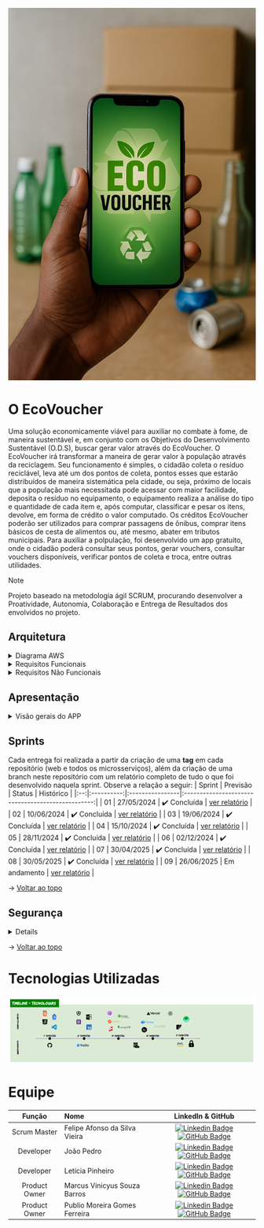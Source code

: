 <p align="center">
  <img src="https://github.com/EcoVoucher/Api.Backend/blob/main/ecovoucher%20mobile.png?raw=true" width="600px" />
</p>


# O EcoVoucher

Uma solução economicamente viável para auxiliar no combate à fome, de maneira sustentável e, em conjunto com os Objetivos do Desenvolvimento Sustentável (O.D.S), buscar gerar valor através do EcoVoucher.
O EcoVoucher irá transformar a maneira de gerar valor à população através da reciclagem. Seu funcionamento é simples, o cidadão coleta o resíduo reciclável, leva até um dos pontos de coleta, pontos esses que estarão distribuídos de maneira sistemática pela cidade, ou seja, próximo de locais que a população mais necessitada pode acessar com maior facilidade, deposita o resíduo no equipamento, o equipamento realiza a análise do tipo e quantidade de cada item e, após computar, classificar e pesar os itens, devolve, em forma de crédito o valor computado. Os créditos EcoVoucher poderão ser utilizados para comprar passagens de ônibus, comprar itens básicos de cesta de alimentos ou, até mesmo, abater em tributos municipais.
Para auxiliar a polpulação, foi desenvolvido um app gratuito, onde o cidadão poderá consultar seus pontos, gerar vouchers, consultar vouchers disponíveis, verificar pontos de coleta e troca, entre outras utilidades. 

> [!NOTE]
> Projeto baseado na metodologia ágil SCRUM, procurando desenvolver a Proatividade, Autonomia, Colaboração e Entrega de Resultados dos envolvidos no projeto.

## Arquitetura

<details>
   <summary>Diagrama AWS</summary>
    <summary>A estrutura do projeto está hospedada na AWS, sob um domínio DNS configurado para direcionamento das aplicações. O backend está distribuído em duas instâncias EC2 separadas: uma dedicada à API e outra isolada para o banco de dados MongoDB, garantindo maior segurança e controle de acesso. Um bucket S3 foi provisionado para armazenamento de arquivos, com uso eventual e preparado para replicação futura. O controle de permissões é gerenciado por IAM Roles aplicadas tanto na instância da API quanto no S3, garantindo acesso seguro e restrito. Toda a infraestrutura é monitorada continuamente por meio do Amazon CloudWatch, proporcionando visibilidade em tempo real e alertas de desempenho e disponibilidade.</summary>
        <div align="center">
        <img src="https://github.com/EcoVoucher/Api.Backend/blob/main/Diagrama%20AWS.png">
        </div>
</details>
<details>
   <summary>Requisitos Funcionais</summary>
    <details>
      <summary>RF001 - O APP deve permitir cadastro de usuário de dados mínimos (nome completo, cpf, email...) </summary>
        <div align="center">
        <img src="https://github.com/EcoVoucher/Api.Backend/blob/main/RF01%20-%20Video.gif">
        </div>
    </details>
    <details>
      <summary>RF002 - O APP deve permitir que o usuário faça login</summary>
        <div align="center">
        <img src="https://github.com/EcoVoucher/Api.Backend/blob/main/RF02.gif">
        </div>
    </details>
    <details>
      <summary>RF003 - O APP deve permitir a visualização e alteração do perfil do usuário</summary>
        <div align="center">
        <img src="https://github.com/EcoVoucher/Api.Backend/blob/main/RF04.gif">
        </div>
    </details>
    <details>
      <summary>RF004 - O APP deve exibir o saldo atual de créditos do usuário</summary>
        <div align="center">
        <img src="https://github.com/EcoVoucher/Api.Backend/blob/main/RF05.gif">
        </div>
    </details>
    <details>
      <summary>RF005 - O APP deve permitir que o usuário localize pontos de coletas mais próximo</summary>
        <div align="center">
        <img src="https://github.com/EcoVoucher/Api.Backend/blob/main/RF06.gif">
        </div>
    </details>
    <details>
      <summary>RF006 - O APP deve exibir informações de cada ponto de coleta</summary>
        <div align="center">
        <img src="https://github.com/EcoVoucher/Api.Backend/blob/main/RF06.gif">
        </div>
    </details>
    <details>
      <summary>RF007 - O APP deve exibir o histórico de resíduos entregues com os dados relativos</summary>
        <div align="center">
        <img src="https://github.com/EcoVoucher/Api.Backend/blob/main/RF08.jpg" alt="RF08" width="300"/>
        </div>
    </details>
    <details>
      <summary>RF008 - O APP deve permitir ao usuário acompanhar o acúmulo de créditos</summary>
        <div align="center">
        <img src="https://github.com/EcoVoucher/Api.Backend/blob/main/RF08.jpg" alt="RF08" width="300">
        </div>
    </details>
    <details>
      <summary>RF009 - O APP deve permitir que o usuário acesse as opções de uso dos créditos</summary>
        <div align="center">
        <img src="https://github.com/EcoVoucher/Api.Backend/blob/main/RF10.gif">
        </div>
    </details>
    <details>
      <summary>RF010 - O APP deve gerar um comprovante digital</summary>
        <div align="center">
        <img src="https://github.com/EcoVoucher/Api.Backend/blob/main/RF10.gif">
        </div>
    </details>
    <details>
      <summary>RF011 - O APP deve possuir interface simples, intuitiva e acessível.</summary>
        <div align="center">
        <img src="https://github.com/EcoVoucher/Api.Backend/blob/main/RF16.gif">
        </div>
    </details>
</details>

<details>
<summary>Requisitos Não Funcionais</summary>
<div>
<table border="1">
  <thead>
    <tr>
      <th>NÚMERO DO REQUISITO</th>
      <th>NOME</th>
      <th>DESCRIÇÃO</th>
    </tr>
  </thead>
  <tbody>
    <tr>
      <td>RNF001</td>
      <td>Desenvolvimento</td>
      <td>Desenvolver o app em HTML, JavaScript, TypeScript, CSS utilizando o framework React-Native</td>
    </tr>
    <tr>
      <td>RNF002</td>
      <td>Tempo de resposta aceitável</td>
      <td>O app deve responder às interações do usuário (como abrir uma tela ou executar uma consulta no SQLite)</td>
    </tr>
    <tr>
      <td>RNF003</td>
      <td>Execução assíncrona de queries</td>
      <td>Uso de APIs assíncronas para evitar bloqueio da UI.</td>
    </tr>
    <tr>
      <td>RNF004</td>
      <td>Gestão de memória eficiente</td>
      <td>O app deve evitar vazamentos de memória relacionados a conexões persistentes com o banco SQLite.</td>
    </tr>
    <tr>
      <td>RNF005</td>
      <td>Criptografia de dados sensíveis</td>
      <td>Caso dados pessoais ou sensíveis sejam armazenados, o SQLite deve ser utilizado com alguma camada de criptografia.</td>
    </tr>
    <tr>
      <td>RNF006</td>
      <td>Proteção contra injeção de SQL</td>
      <td>Uso de queries parametrizadas ou prepared statements.</td>
    </tr>
    <tr>
      <td>RNF007</td>
      <td>Armazenamento local seguro</td>
      <td>Proteção do arquivo do banco de dados com permissões restritas no sistema de arquivos do dispositivo.</td>
    </tr>
    <tr>
      <td>RNF008</td>
      <td>Feedback ao usuário</td>
      <td>O app deve informar visualmente o usuário quando estiver acessando ou manipulando dados (ex: spinners durante carregamento).</td>
    </tr>
    <tr>
      <td>RNF009</td>
      <td>Compatibilidade com modo off-line</td>
      <td>Como SQLite é local, o app deve funcionar completamente off-line para as funcionalidades que não dependem da internet.</td>
    </tr>
    <tr>
      <td>RNF010</td>
      <td>Compatibilidade com Android e iOS</td>
      <td>O app deve funcionar corretamente nos dois sistemas operacionais, utilizando bibliotecas como react-native-sqlite-storage ou react-native-sqlite-2 que suportem ambos.</td>
    </tr>
    <tr>
      <td>RNF011</td>
      <td>Independência da arquitetura do dispositivo</td>
      <td>O banco não deve depender de features específicas de hardware ou arquitetura.</td>
    </tr>
    <tr>
      <td>RNF012</td>
      <td>Estrutura clara do schema de banco</td>
      <td>Scripts de criação do banco bem organizados e versionados. Migrações controladas: Implementação de controle de versões para o banco de dados com suporte a migrações.</td>
    </tr>
    <tr>
      <td>RNF013</td>
      <td>Logs e tratamento de erros adequados</td>
      <td>O app deve registrar falhas em operações de banco para facilitar a correção de bugs.</td>
    </tr>
    <tr>
      <td>RNF014</td>
      <td>Gerenciamento de grande volume de dados</td>
      <td>O app deve ser capaz de lidar com crescimento progressivo dos dados locais (indexação, paginamento, etc.).</td>
    </tr>
    <tr>
      <td>RNF015</td>
      <td>Boa estrutura de índices</td>
      <td>Queries otimizadas com uso de índices para melhorar desempenho conforme os dados crescem.</td>
    </tr>
  </tbody>
</table>

</div>
</details>

## Apresentação
<details>
   <summary>Visão gerais do APP</summary>
    <sumary>• Desenvolvimento de aplicativo mobile em React Native, com arquitetura baseada em componentes reutilizáveis, integração a banco de dados MongoDB hospedado na AWS, aplicando boas práticas de segurança da informação, incluindo controle de acesso, criptografia de dados sensíveis e autenticação segura.</sumary>
    <div align="center">
        <img src="https://github.com/EcoVoucher/Api.Backend/blob/main/RF10.gif">
    </div>
</details>


## Sprints
Cada entrega foi realizada a partir da criação de uma **tag** em cada repositório (web e todos os microsserviços), além da criação de uma branch neste repositório com um relatório completo de tudo o que foi desenvolvido naquela sprint. Observe a relação a seguir:
| Sprint | Previsão | Status | Histórico |
|:--:|:----------:|:----------------|:-------------------------------------------------:|
| 01 | 27/05/2024 | ✔️ Concluída    | [ver relatório](https://github.com/EcoVoucher/Api.Backend/blob/main/Sprint1.md) |
| 02 | 10/06/2024 |  ✔️ Concluída    | [ver relatório](https://github.com/EcoVoucher/Api.Backend/blob/main/Sprint2.md) |
| 03 | 19/06/2024 |  ✔️ Concluída   | [ver relatório](https://github.com/EcoVoucher/Api.Backend/blob/main/Sprint3.md) |
| 04 | 15/10/2024 | ✔️ Concluída    | [ver relatório](https://github.com/EcoVoucher/Api.Backend/blob/main/Sprint4.md) |
| 05 | 28/11/2024 |  ✔️ Concluída    | [ver relatório](https://github.com/EcoVoucher/Api.Backend/blob/main/Sprint5.md) |
| 06 | 02/12/2024 |  ✔️ Concluída   | [ver relatório](https://github.com/EcoVoucher/Api.Backend/blob/main/Sprint6.md) |
| 07 | 30/04/2025 |  ✔️ Concluída   | [ver relatório](https://github.com/EcoVoucher/Api.Backend/blob/main/Sprint7.md) |
| 08 | 30/05/2025 |  ✔️ Concluída   | [ver relatório](https://github.com/EcoVoucher/Api.Backend/blob/main/Sprint8.md) |
| 09 | 26/06/2025 |  Em andamento   | [ver relatório](https://github.com/EcoVoucher/Api.Backend/blob/main/Sprint9.md) |

  
→ [Voltar ao topo](#topo)

## Segurança

<details>

    
## Plano de Risco - Aplicativo React Native + Node.js + MongoDB

      

Principais riscos associados ao desenvolvimento, operação e infraestrutura do aplicativo, que é hospedado na **AWS (Amazon Web Services)**.



## Infraestrutura
> O backend (Node.js) e o banco de dados (MongoDB) estão hospedados na AWS, utilizando serviços como EC2, S3, CloudWatch e MongoDB Atlas.



## Tabela de Riscos

| ID  | Categoria         | Descrição do Risco                                                         | Impacto | Probabilidade | Mitigação                                                              | Contingência                                                   | Status |
|-----|--------------------|------------------------------------------------------------------------------|---------|----------------|------------------------------------------------------------------------|----------------------------------------------------------------|--------|
| R1  | Tecnológico        | Incompatibilidade entre bibliotecas do React Native após atualizações      | Alto    | Médio          | Controle de versão, testes em ambiente separado                       | Reverter versão via Git, registrar bug                         | ⚠️ Em andamento |
| R2  | Backend/API        | Falha no servidor Node.js (crash, escalabilidade)                          | Alto    | Médio          | Logs, PM2, Elastic Beanstalk com Auto Scaling                         | Reinício automático, fallback de endpoints                     | ⚠️ Em andamento |
| R3  | Banco de Dados     | Perda ou corrupção de dados no MongoDB                                     | Alto    | Baixo          | Backups automáticos, réplica (MongoDB Atlas), validações              | Restauração de backup, failover automático                     | ⚠️ Em andamento |
| R4  | Segurança          | Vazamento de dados sensíveis de usuários                                   | Crítico | Médio          | HTTPS, JWT, validações, WAF da AWS                                    | Bloqueio, reset de tokens, plano LGPD                          | ⚠️ Em andamento |
| R5  | Conectividade      | App não funciona offline                                                    | Médio   | Alto           | Cache local (AsyncStorage, SQLite)                                     | Exibir modo offline, reconexão automática                      | ⚠️ Em andamento |
| R6  | Desempenho         | Lentidão em dispositivos de baixo desempenho                               | Médio   | Alto           | Otimização de componentes, lazy loading                                | Desativar recursos pesados, alertar o usuário                  | ⚠️ Em andamento |
| R7  | Integrações        | APIs de terceiros indisponíveis (pagamentos, mapas, etc.)                  | Alto    | Médio          | Circuit breakers, retries, fallback                                    | Mensagem amigável, reprocessamento posterior                   | ⚠️ Em andamento |
| R8  | Equipe             | Saída de desenvolvedores-chave                                             | Médio   | Médio          | Documentação técnica, onboarding contínuo                              | Redistribuição de tarefas, consultoria emergencial             | ⚠️ Em andamento |
| R9  | Deploy             | Falha na publicação nas lojas (App Store/Google Play)                      | Alto    | Médio          | CI/CD (Fastlane), checklist de publicação                              | Correções rápidas, nova submissão                              | ⚠️ Em andamento |
| R10 | Legal / LGPD       | Não conformidade com LGPD ou privacidade de dados                          | Crítico | Médio          | Consentimento, anonimização, revisão contínua da coleta                | Notificação à ANPD, correção imediata                          | ⚠️ Em andamento |
| R11 | Infraestrutura AWS | Queda de serviços da AWS (EC2, S3, etc.)                                   | Crítico | Baixo          | Alta disponibilidade, múltiplas zonas/regions, monitoramento contínuo | Failover automático, migração para outra região                | ⚠️ Em andamento |



## Ações Preventivas

- Monitoramento com **AWS CloudWatch**
- CI/CD com **GitHub Actions**
- Revisão de **segurança e LGPD** a cada release
- Documentação e **checklists de manutenção atualizados**




</details>

→ [Voltar ao topo](#topo)


# Tecnologias Utilizadas

<div align="center">
    
![Timeline](https://github.com/EcoVoucher/Api.Backend/blob/main/timeline.png)
</div>



# Equipe

|    Função     | Nome                                  |                                                                                                                                                      LinkedIn & GitHub                                                                                                                                                      |
| :-----------: | :------------------------------------ | :-------------------------------------------------------------------------------------------------------------------------------------------------------------------------------------------------------------------------------------------------------------------------------------------------------------------------: |
|   Scrum Master    | Felipe Afonso da Silva Vieira                 |   [![Linkedin Badge](https://img.shields.io/badge/Linkedin-blue?style=flat-square&logo=Linkedin&logoColor=white)](https://www.linkedin.com/in/felipe-afonso-da-silva-vieira-b32860105/) [![GitHub Badge](https://img.shields.io/badge/GitHub-111217?style=flat-square&logo=github&logoColor=white)](https://github.com/Eng-FelipeA)   |
|   Developer    | João Pedro               |         [![Linkedin Badge](https://img.shields.io/badge/Linkedin-blue?style=flat-square&logo=Linkedin&logoColor=white)](https://www.linkedin.com/in/joao-pedro01) [![GitHub Badge](https://img.shields.io/badge/GitHub-111217?style=flat-square&logo=github&logoColor=white)](https://github.com/joao-pedro01)        |
|   Developer    | Letícia Pinheiro                   |         [![Linkedin Badge](https://img.shields.io/badge/Linkedin-blue?style=flat-square&logo=Linkedin&logoColor=white)](https://www.linkedin.com/in/leticia-pinheiro-946733308) [![GitHub Badge](https://img.shields.io/badge/GitHub-111217?style=flat-square&logo=github&logoColor=white)](https://github.com/Leticiapinheiro1   )        |
|   Product Owner    | Marcus Vinicyus Souza Barros                 |   [![Linkedin Badge](https://img.shields.io/badge/Linkedin-blue?style=flat-square&logo=Linkedin&logoColor=white)](https://www.linkedin.com/in/marcus-barros-055a9a8b/) [![GitHub Badge](https://img.shields.io/badge/GitHub-111217?style=flat-square&logo=github&logoColor=white)](https://github.com/marcusvsbarros)   |
| Product Owner  | Publio Moreira Gomes Ferreira |      [![Linkedin Badge](https://img.shields.io/badge/Linkedin-blue?style=flat-square&logo=Linkedin&logoColor=white)](https://www.linkedin.com/in/publio-gomes-488b2a27/) [![GitHub Badge](https://img.shields.io/badge/GitHub-111217?style=flat-square&logo=github&logoColor=white)](https://github.com/publiogomes)     |
